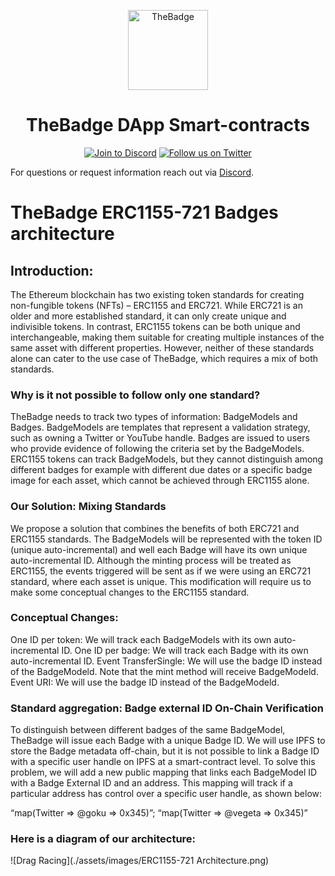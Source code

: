 <p align="center">
  <a href="https://thebadge.xyz">
    <img alt="TheBadge" src="public/favicon/favicon.svg" width="128">
  </a>
</p>

<h1 align="center">TheBadge DApp Smart-contracts</h1>

<p align="center">
  <a href="https://discord.com/invite/FTxtkgbAC4"><img src="https://img.shields.io/discord/1006480637512917033?style=plastic" alt="Join to Discord"></a>
  <a href="https://twitter.com/intent/user?screen_name=thebadgexyz"><img src="https://img.shields.io/twitter/follow/thebadgexyz?style=social" alt="Follow us on Twitter"></a>
</p>

For questions or request information reach out via [Discord](https://discord.gg/tVP75NqVuC).

# TheBadge ERC1155-721 Badges architecture

## Introduction:

The Ethereum blockchain has two existing token standards for creating non-fungible tokens (NFTs) – ERC1155 and ERC721. While ERC721 is an older and more established standard, it can only create unique and indivisible tokens. In contrast, ERC1155 tokens can be both unique and interchangeable, making them suitable for creating multiple instances of the same asset with different properties. However, neither of these standards alone can cater to the use case of TheBadge, which requires a mix of both standards.

### Why is it not possible to follow only one standard?

TheBadge needs to track two types of information: BadgeModels and Badges. BadgeModels are templates that represent a validation strategy, such as owning a Twitter or YouTube handle. Badges are issued to users who provide evidence of following the criteria set by the BadgeModels. ERC1155 tokens can track BadgeModels, but they cannot distinguish among different badges for example with different due dates or a specific badge image for each asset, which cannot be achieved through ERC1155 alone.

### Our Solution: Mixing Standards

We propose a solution that combines the benefits of both ERC721 and ERC1155 standards. The BadgeModels will be represented with the token ID (unique auto-incremental) and well  each Badge will have its own unique auto-incremental ID. Although the minting process will be treated as ERC1155, the events triggered will be sent as if we were using an ERC721 standard, where each asset is unique. This modification will require us to make some conceptual changes to the ERC1155 standard.

### Conceptual Changes:

One ID per token: We will track each BadgeModels with its own auto-incremental ID.
One ID per badge: We will track each Badge with its own auto-incremental ID.
Event TransferSingle: We will use the badge ID instead of the BadgeModeld. Note that the mint method will receive BadgeModeld.
Event URI: We will use the badge ID instead of the BadgeModeld.

### Standard aggregation: Badge external ID On-Chain Verification

To distinguish between different badges of the same BadgeModel, TheBadge will issue each Badge with a unique Badge ID. We will use IPFS to store the Badge metadata off-chain, but it is not possible to link a Badge ID with a specific user handle on IPFS at a smart-contract level. To solve this problem, we will add a new public mapping that links each BadgeModel ID with a Badge External ID and an address. This mapping will track if a particular address has control over a specific user handle, as shown below:

“map(Twitter => @goku => 0x345)”;
“map(Twitter => @vegeta => 0x345)”

### Here is a diagram of our architecture:

![Drag Racing](./assets/images/ERC1155-721 Architecture.png)
